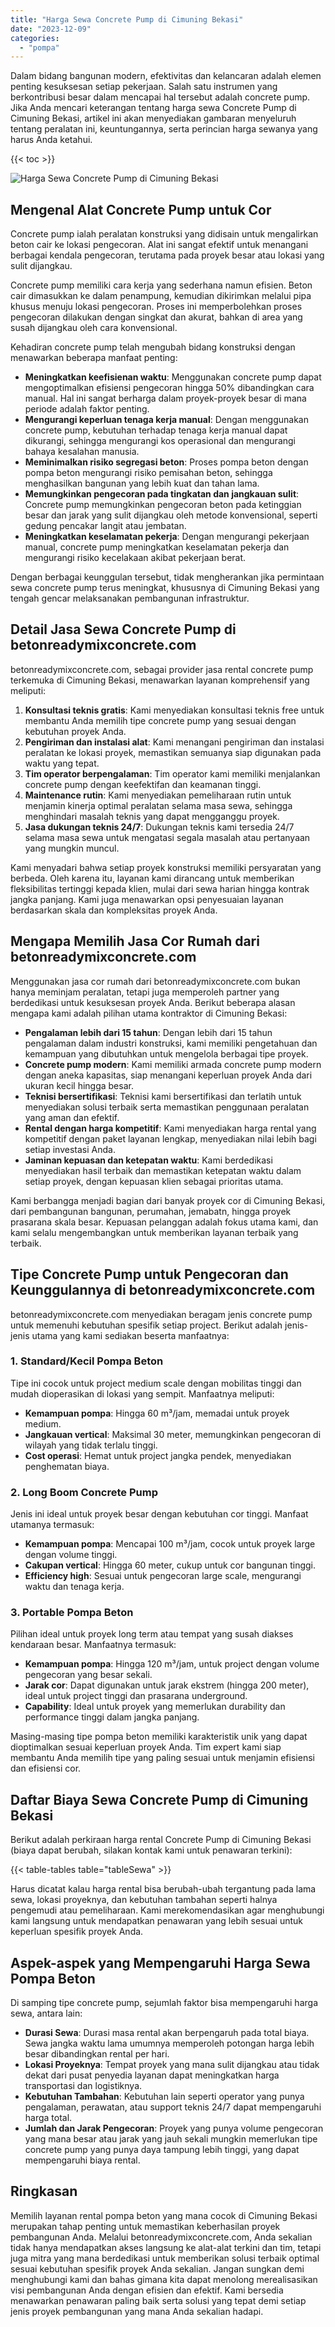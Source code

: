```yaml
---
title: "Harga Sewa Concrete Pump di Cimuning Bekasi"
date: "2023-12-09"
categories: 
  - "pompa"
---
```


Dalam bidang bangunan modern, efektivitas dan kelancaran adalah elemen penting kesuksesan setiap pekerjaan. Salah satu instrumen yang berkontribusi besar dalam mencapai hal tersebut adalah concrete pump. Jika Anda mencari keterangan tentang harga sewa Concrete Pump di Cimuning Bekasi, artikel ini akan menyediakan gambaran menyeluruh tentang peralatan ini, keuntungannya, serta perincian harga sewanya yang harus Anda ketahui.

{{< toc >}}

![Harga Sewa Concrete Pump di Cimuning Bekasi](https://betoncor8.github.io/pump/concrete-pump%20(3).png)

## Mengenal Alat Concrete Pump untuk Cor

Concrete pump ialah peralatan konstruksi yang didisain untuk mengalirkan beton cair ke lokasi pengecoran. Alat ini sangat efektif untuk menangani berbagai kendala pengecoran, terutama pada proyek besar atau lokasi yang sulit dijangkau.

Concrete pump memiliki cara kerja yang sederhana namun efisien. Beton cair dimasukkan ke dalam penampung, kemudian dikirimkan melalui pipa khusus menuju lokasi pengecoran. Proses ini memperbolehkan proses pengecoran dilakukan dengan singkat dan akurat, bahkan di area yang susah dijangkau oleh cara konvensional.

Kehadiran concrete pump telah mengubah bidang konstruksi dengan menawarkan beberapa manfaat penting:

- **Meningkatkan keefisienan waktu**: Menggunakan concrete pump dapat mengoptimalkan efisiensi pengecoran hingga 50% dibandingkan cara manual. Hal ini sangat berharga dalam proyek-proyek besar di mana periode adalah faktor penting.
- **Mengurangi keperluan tenaga kerja manual**: Dengan menggunakan concrete pump, kebutuhan terhadap tenaga kerja manual dapat dikurangi, sehingga mengurangi kos operasional dan mengurangi bahaya kesalahan manusia.
- **Meminimalkan risiko segregasi beton**: Proses pompa beton dengan pompa beton mengurangi risiko pemisahan beton, sehingga menghasilkan bangunan yang lebih kuat dan tahan lama.
- **Memungkinkan pengecoran pada tingkatan dan jangkauan sulit**: Concrete pump memungkinkan pengecoran beton pada ketinggian besar dan jarak yang sulit dijangkau oleh metode konvensional, seperti gedung pencakar langit atau jembatan.
- **Meningkatkan keselamatan pekerja**: Dengan mengurangi pekerjaan manual, concrete pump meningkatkan keselamatan pekerja dan mengurangi risiko kecelakaan akibat pekerjaan berat.

Dengan berbagai keunggulan tersebut, tidak mengherankan jika permintaan sewa concrete pump terus meningkat, khususnya di Cimuning Bekasi yang tengah gencar melaksanakan pembangunan infrastruktur.

## Detail Jasa Sewa Concrete Pump di betonreadymixconcrete.com

betonreadymixconcrete.com, sebagai provider jasa rental concrete pump terkemuka di Cimuning Bekasi, menawarkan layanan komprehensif yang meliputi:

1. **Konsultasi teknis gratis**: Kami menyediakan konsultasi teknis free untuk membantu Anda memilih tipe concrete pump yang sesuai dengan kebutuhan proyek Anda.
2. **Pengiriman dan instalasi alat**: Kami menangani pengiriman dan instalasi peralatan ke lokasi proyek, memastikan semuanya siap digunakan pada waktu yang tepat.
3. **Tim operator berpengalaman**: Tim operator kami memiliki menjalankan concrete pump dengan keefektifan dan keamanan tinggi.
4. **Maintenance rutin**: Kami menyediakan pemeliharaan rutin untuk menjamin kinerja optimal peralatan selama masa sewa, sehingga menghindari masalah teknis yang dapat mengganggu proyek.
5. **Jasa dukungan teknis 24/7**: Dukungan teknis kami tersedia 24/7 selama masa sewa untuk mengatasi segala masalah atau pertanyaan yang mungkin muncul.

Kami menyadari bahwa setiap proyek konstruksi memiliki persyaratan yang berbeda. Oleh karena itu, layanan kami dirancang untuk memberikan fleksibilitas tertinggi kepada klien, mulai dari sewa harian hingga kontrak jangka panjang. Kami juga menawarkan opsi penyesuaian layanan berdasarkan skala dan kompleksitas proyek Anda.

## Mengapa Memilih Jasa Cor Rumah dari betonreadymixconcrete.com

Menggunakan jasa cor rumah dari betonreadymixconcrete.com bukan hanya meminjam peralatan, tetapi juga memperoleh partner yang berdedikasi untuk kesuksesan proyek Anda. Berikut beberapa alasan mengapa kami adalah pilihan utama kontraktor di Cimuning Bekasi:

- **Pengalaman lebih dari 15 tahun**: Dengan lebih dari 15 tahun pengalaman dalam industri konstruksi, kami memiliki pengetahuan dan kemampuan yang dibutuhkan untuk mengelola berbagai tipe proyek.
- **Concrete pump modern**: Kami memiliki armada concrete pump modern dengan aneka kapasitas, siap menangani keperluan proyek Anda dari ukuran kecil hingga besar.
- **Teknisi bersertifikasi**: Teknisi kami bersertifikasi dan terlatih untuk menyediakan solusi terbaik serta memastikan penggunaan peralatan yang aman dan efektif.
- **Rental dengan harga kompetitif**: Kami menyediakan harga rental yang kompetitif dengan paket layanan lengkap, menyediakan nilai lebih bagi setiap investasi Anda.
- **Jaminan kepuasan dan ketepatan waktu**: Kami berdedikasi menyediakan hasil terbaik dan memastikan ketepatan waktu dalam setiap proyek, dengan kepuasan klien sebagai prioritas utama.

Kami berbangga menjadi bagian dari banyak proyek cor di Cimuning Bekasi, dari pembangunan bangunan, perumahan, jemabatn, hingga proyek prasarana skala besar. Kepuasan pelanggan adalah fokus utama kami, dan kami selalu mengembangkan untuk memberikan layanan terbaik yang terbaik.

## Tipe Concrete Pump untuk Pengecoran dan Keunggulannya di betonreadymixconcrete.com

betonreadymixconcrete.com menyediakan beragam jenis concrete pump untuk memenuhi kebutuhan spesifik setiap project. Berikut adalah jenis-jenis utama yang kami sediakan beserta manfaatnya:

### 1\. Standard/Kecil Pompa Beton

Tipe ini cocok untuk project medium scale dengan mobilitas tinggi dan mudah dioperasikan di lokasi yang sempit. Manfaatnya meliputi:

- **Kemampuan pompa**: Hingga 60 m³/jam, memadai untuk proyek medium.
- **Jangkauan vertical**: Maksimal 30 meter, memungkinkan pengecoran di wilayah yang tidak terlalu tinggi.
- **Cost operasi**: Hemat untuk project jangka pendek, menyediakan penghematan biaya.

### 2\. Long Boom Concrete Pump

Jenis ini ideal untuk proyek besar dengan kebutuhan cor tinggi. Manfaat utamanya termasuk:

- **Kemampuan pompa**: Mencapai 100 m³/jam, cocok untuk proyek large dengan volume tinggi.
- **Cakupan vertical**: Hingga 60 meter, cukup untuk cor bangunan tinggi.
- **Efficiency high**: Sesuai untuk pengecoran large scale, mengurangi waktu dan tenaga kerja.

### 3\. Portable Pompa Beton

Pilihan ideal untuk proyek long term atau tempat yang susah diakses kendaraan besar. Manfaatnya termasuk:

- **Kemampuan pompa**: Hingga 120 m³/jam, untuk project dengan volume pengecoran yang besar sekali.
- **Jarak cor**: Dapat digunakan untuk jarak ekstrem (hingga 200 meter), ideal untuk project tinggi dan prasarana underground.
- **Capability**: Ideal untuk proyek yang memerlukan durability dan performance tinggi dalam jangka panjang.

Masing-masing tipe pompa beton memiliki karakteristik unik yang dapat dioptimalkan sesuai keperluan proyek Anda. Tim expert kami siap membantu Anda memilih tipe yang paling sesuai untuk menjamin efisiensi dan efisiensi cor.

## Daftar Biaya Sewa Concrete Pump di Cimuning Bekasi

Berikut adalah perkiraan harga rental Concrete Pump di Cimuning Bekasi (biaya dapat berubah, silakan kontak kami untuk penawaran terkini):

{{< table-tables table="tableSewa" >}}

Harus dicatat kalau harga rental bisa berubah-ubah tergantung pada lama sewa, lokasi proyeknya, dan kebutuhan tambahan seperti halnya pengemudi atau pemeliharaan. Kami merekomendasikan agar menghubungi kami langsung untuk mendapatkan penawaran yang lebih sesuai untuk keperluan spesifik proyek Anda.

## Aspek-aspek yang Mempengaruhi Harga Sewa Pompa Beton

Di samping tipe concrete pump, sejumlah faktor bisa mempengaruhi harga sewa, antara lain:

- **Durasi Sewa**: Durasi masa rental akan berpengaruh pada total biaya. Sewa jangka waktu lama umumnya memperoleh potongan harga lebih besar dibandingkan rental per hari.
- **Lokasi Proyeknya**: Tempat proyek yang mana sulit dijangkau atau tidak dekat dari pusat penyedia layanan dapat meningkatkan harga transportasi dan logistiknya.
- **Kebutuhan Tambahan**: Kebutuhan lain seperti operator yang punya pengalaman, perawatan, atau support teknis 24/7 dapat mempengaruhi harga total.
- **Jumlah dan Jarak Pengecoran**: Proyek yang punya volume pengecoran yang mana besar atau jarak yang jauh sekali mungkin memerlukan tipe concrete pump yang punya daya tampung lebih tinggi, yang dapat mempengaruhi biaya rental.

## Ringkasan

Memilih layanan rental pompa beton yang mana cocok di Cimuning Bekasi merupakan tahap penting untuk memastikan keberhasilan proyek pembangunan Anda. Melalui betonreadymixconcrete.com, Anda sekalian tidak hanya mendapatkan akses langsung ke alat-alat terkini dan tim, tetapi juga mitra yang mana berdedikasi untuk memberikan solusi terbaik optimal sesuai kebutuhan spesifik proyek Anda sekalian. Jangan sungkan demi menghubungi kami dan bahas gimana kita dapat menolong merealisasikan visi pembangunan Anda dengan efisien dan efektif. Kami bersedia menawarkan penawaran paling baik serta solusi yang tepat demi setiap jenis proyek pembangunan yang mana Anda sekalian hadapi.
